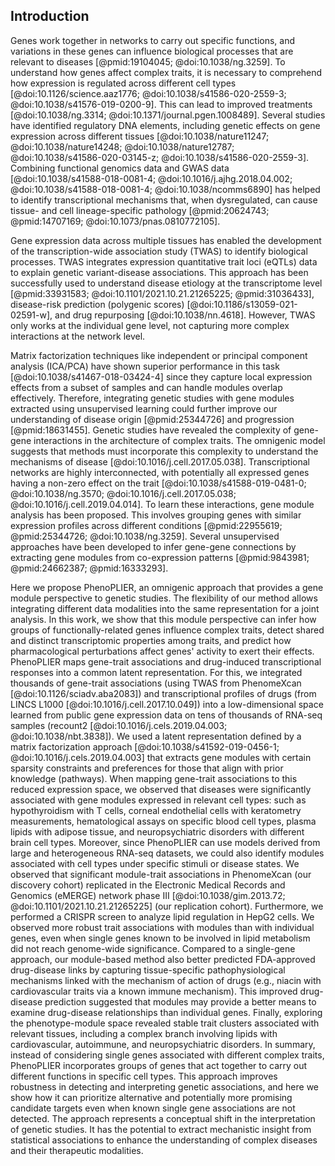 ## Introduction

Genes work together in networks to carry out specific functions, and variations in these genes can influence biological processes that are relevant to diseases [@pmid:19104045; @doi:10.1038/ng.3259].
To understand how genes affect complex traits, it is necessary to comprehend how expression is regulated across different cell types [@doi:10.1126/science.aaz1776; @doi:10.1038/s41586-020-2559-3; @doi:10.1038/s41576-019-0200-9].
This can lead to improved treatments [@doi:10.1038/ng.3314; @doi:10.1371/journal.pgen.1008489].
Several studies have identified regulatory DNA elements, including genetic effects on gene expression across different tissues [@doi:10.1038/nature11247; @doi:10.1038/nature14248; @doi:10.1038/nature12787; @doi:10.1038/s41586-020-03145-z; @doi:10.1038/s41586-020-2559-3].
Combining functional genomics data and GWAS data [@doi:10.1038/s41588-018-0081-4; @doi:10.1016/j.ajhg.2018.04.002; @doi:10.1038/s41588-018-0081-4; @doi:10.1038/ncomms6890] has helped to identify transcriptional mechanisms that, when dysregulated, can cause tissue- and cell lineage-specific pathology [@pmid:20624743; @pmid:14707169; @doi:10.1073/pnas.0810772105].


Gene expression data across multiple tissues has enabled the development of the transcription-wide association study (TWAS) to identify biological processes.
TWAS integrates expression quantitative trait loci (eQTLs) data to explain genetic variant-disease associations.
This approach has been successfully used to understand disease etiology at the transcriptome level [@pmid:33931583; @doi:10.1101/2021.10.21.21265225; @pmid:31036433], disease-risk prediction (polygenic scores) [@doi:10.1186/s13059-021-02591-w], and drug repurposing [@doi:10.1038/nn.4618].
However, TWAS only works at the individual gene level, not capturing more complex interactions at the network level.


<!-- A gene module, defined as a group of genes with similar expression profiles across different conditions, can capture part of the complexity present in transcriptional programs to aid in the understanding of disease etiology [@pmid:22955619; @pmid:25344726; @doi:10.1038/ng.3259]. -->
<!-- Clustering, for instance, is among the most popular methods [@pmid:28915372; @pmid:23467089], although it can miss patterns only present in a subset of conditions and usually cannot assign a gene to multiple modules. -->
Matrix factorization techniques like independent or principal component analysis (ICA/PCA) have shown superior performance in this task [@doi:10.1038/s41467-018-03424-4] since they capture local expression effects from a subset of samples and can handle modules overlap effectively.
Therefore, integrating genetic studies with gene modules extracted using unsupervised learning could further improve our understanding of disease origin [@pmid:25344726] and progression [@pmid:18631455].
Genetic studies have revealed the complexity of gene-gene interactions in the architecture of complex traits.
The omnigenic model suggests that methods must incorporate this complexity to understand the mechanisms of disease [@doi:10.1016/j.cell.2017.05.038].
Transcriptional networks are highly interconnected, with potentially all expressed genes having a non-zero effect on the trait [@doi:10.1038/s41588-019-0481-0; @doi:10.1038/ng.3570; @doi:10.1016/j.cell.2017.05.038; @doi:10.1016/j.cell.2019.04.014].
To learn these interactions, gene module analysis has been proposed.
This involves grouping genes with similar expression profiles across different conditions [@pmid:22955619; @pmid:25344726; @doi:10.1038/ng.3259].
Several unsupervised approaches have been developed to infer gene-gene connections by extracting gene modules from co-expression patterns [@pmid:9843981; @pmid:24662387; @pmid:16333293].


<!--
ERROR: the paragraph below could not be revised with the AI model due to the following error:

The AI model returned an empty string ('')
-->
Here we propose PhenoPLIER, an omnigenic approach that provides a gene module perspective to genetic studies.
The flexibility of our method allows integrating different data modalities into the same representation for a joint analysis.
In this work, we show that this module perspective can infer how groups of functionally-related genes influence complex traits, detect shared and distinct transcriptomic properties among traits, and predict how pharmacological perturbations affect genes' activity to exert their effects.
PhenoPLIER maps gene-trait associations and drug-induced transcriptional responses into a common latent representation.
For this, we integrated thousands of gene-trait associations (using TWAS from PhenomeXcan [@doi:10.1126/sciadv.aba2083]) and transcriptional profiles of drugs (from LINCS L1000 [@doi:10.1016/j.cell.2017.10.049]) into a low-dimensional space learned from public gene expression data on tens of thousands of RNA-seq samples (recount2 [@doi:10.1016/j.cels.2019.04.003; @doi:10.1038/nbt.3838]).
We used a latent representation defined by a matrix factorization approach [@doi:10.1038/s41592-019-0456-1; @doi:10.1016/j.cels.2019.04.003] that extracts gene modules with certain sparsity constraints and preferences for those that align with prior knowledge (pathways).
When mapping gene-trait associations to this reduced expression space, we observed that diseases were significantly associated with gene modules expressed in relevant cell types: such as hypothyroidism with T cells, corneal endothelial cells with keratometry measurements, hematological assays on specific blood cell types, plasma lipids with adipose tissue, and neuropsychiatric disorders with different brain cell types.
Moreover, since PhenoPLIER can use models derived from large and heterogeneous RNA-seq datasets, we could also identify modules associated with cell types under specific stimuli or disease states.
We observed that significant module-trait associations in PhenomeXcan (our discovery cohort) replicated in the Electronic Medical Records and Genomics (eMERGE) network phase III [@doi:10.1038/gim.2013.72; @doi:10.1101/2021.10.21.21265225] (our replication cohort).
Furthermore, we performed a CRISPR screen to analyze lipid regulation in HepG2 cells.
We observed more robust trait associations with modules than with individual genes, even when single genes known to be involved in lipid metabolism did not reach genome-wide significance.
Compared to a single-gene approach, our module-based method also better predicted FDA-approved drug-disease links by capturing tissue-specific pathophysiological mechanisms linked with the mechanism of action of drugs (e.g., niacin with cardiovascular traits via a known immune mechanism).
This improved drug-disease prediction suggested that modules may provide a better means to examine drug-disease relationships than individual genes.
Finally, exploring the phenotype-module space revealed stable trait clusters associated with relevant tissues, including a complex branch involving lipids with cardiovascular, autoimmune, and neuropsychiatric disorders.
In summary, instead of considering single genes associated with different complex traits, PhenoPLIER incorporates groups of genes that act together to carry out different functions in specific cell types.
This approach improves robustness in detecting and interpreting genetic associations, and here we show how it can prioritize alternative and potentially more promising candidate targets even when known single gene associations are not detected.
The approach represents a conceptual shift in the interpretation of genetic studies.
It has the potential to extract mechanistic insight from statistical associations to enhance the understanding of complex diseases and their therapeutic modalities.
